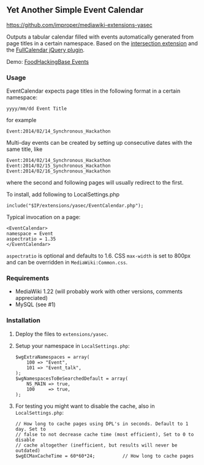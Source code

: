 ## Yet Another Simple Event Calendar

https://github.com/improper/mediawiki-extensions-yasec

Outputs a tabular calendar filled with events automatically generated
from page titles in a certain namespace. Based on the [intersection extension][1]
and the [FullCalendar jQuery plugin][2].

Demo: [FoodHackingBase Events][3]

### Usage

EventCalendar expects page titles in the following format in a certain
namespace:

    yyyy/mm/dd Event Title

for example

    Event:2014/02/14_Synchronous_Hackathon

Multi-day events can be created by setting up consecutive dates with the
same title, like

    Event:2014/02/14_Synchronous_Hackathon
    Event:2014/02/15_Synchronous_Hackathon
    Event:2014/02/16_Synchronous_Hackathon

where the second and following pages will usually redirect to the first.

To install, add following to LocalSettings.php

    include("$IP/extensions/yasec/EventCalendar.php");

Typical invocation on a page:

    <EventCalendar>
    namespace = Event
    aspectratio = 1.35
    </EventCalendar>

`aspectratio` is optional and defaults to 1.6. CSS `max-width` is set to
800px and can be overridden in `MediaWiki:Common.css`.

### Requirements

* MediaWiki 1.22 (will probably work with other versions, comments
  appreciated)
* MySQL (see #1)

### Installation

1. Deploy the files to `extensions/yasec`.
2. Setup your namespace in `LocalSettings.php`:

       $wgExtraNamespaces = array(
           100 => "Event",
           101 => "Event_talk",
       );
       $wgNamespacesToBeSearchedDefault = array(
           NS_MAIN => true,
           100     => true,
       );

3. For testing you might want to disable the cache, also in
   `LocalSettings.php`:

       // How long to cache pages using DPL's in seconds. Default to 1 day. Set to
       // false to not decrease cache time (most efficient), Set to 0 to disable
       // cache altogether (inefficient, but results will never be outdated)
       $wgECMaxCacheTime = 60*60*24;          // How long to cache pages

  [1]: http://www.mediawiki.org/wiki/Extension:DynamicPageList_(Wikimedia)
  [2]: http://arshaw.com/fullcalendar/
  [3]: https://foodhackingbase.org/wiki/Events
